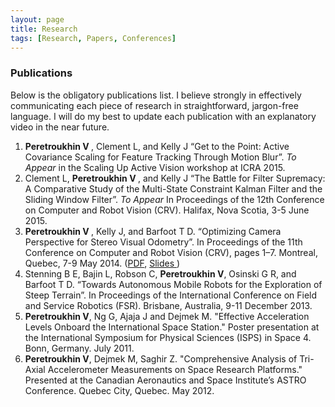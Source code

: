 ```yaml
---
layout: page
title: Research
tags: [Research, Papers, Conferences]
---
```


<h3>Publications</h3>
Below is the obligatory publications list. I believe strongly in effectively communicating each piece of research in straightforward, jargon-free language. I will do my best to update each publication with an explanatory video in the near future.

<div id='publicationList'>
<ol>
<li>
<strong>Peretroukhin V </strong>, Clement L, and Kelly J “Get to the Point: Active Covariance Scaling for Feature Tracking Through Motion Blur”. <em> To Appear </em> in the Scaling Up Active Vision workshop at ICRA 2015. 
</li>
<li>
Clement L, <strong>Peretroukhin V </strong>, and Kelly J “The Battle for Filter Supremacy: A Comparative Study of the Multi-State Constraint Kalman Filter and the Sliding Window Filter”. <em> To Appear </em> In Proceedings of the 12th Conference on Computer and Robot Vision (CRV). Halifax, Nova Scotia, 3-5 June 2015. 
</li>
<li>
<strong>Peretroukhin V </strong>, Kelly J, and Barfoot T D. “Optimizing Camera Perspective for Stereo Visual Odometry”. In Proceedings of the 11th Conference on Computer and Robot Vision (CRV), pages 1–7. Montreal, Quebec, 7-9 May 2014. (<a href='{{ site.url }}/assets/research_material/VP_CRV2014-OptVOPrePrint.pdf'>PDF</a>, <a href='{{ site.url }}/assets/research_material/VP-CRVPresentation.pdf'> Slides </a>)
</li>
<li>
Stenning B E, Bajin L, Robson C, <strong>Peretroukhin V</strong>, Osinski G R, and Barfoot T D. “Towards Autonomous Mobile Robots for the Exploration of Steep Terrain”. In Proceedings of the International Conference on Field and Service Robotics (FSR). Brisbane, Australia, 9-11 December 2013.
</li>
<li>
<strong>Peretroukhin V</strong>, Ng G, Ajaja J and Dejmek M.  "Effective Acceleration Levels Onboard the International Space Station." Poster presentation at the International Symposium for Physical Sciences (ISPS) in Space 4. Bonn, Germany. July 2011.
</li>
<li>
<strong>Peretroukhin V</strong>, Dejmek M, Saghir Z. "Comprehensive Analysis of Tri-Axial Accelerometer Measurements on Space Research Platforms." Presented at the Canadian Aeronautics and Space Institute’s ASTRO Conference. Quebec City, Quebec. May 2012.
</li>
</ol>
</div>


